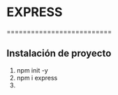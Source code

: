 # EXPRESS
==========================

Instalación de proyecto
------------------
1. npm init -y
2. npm i express
3. 